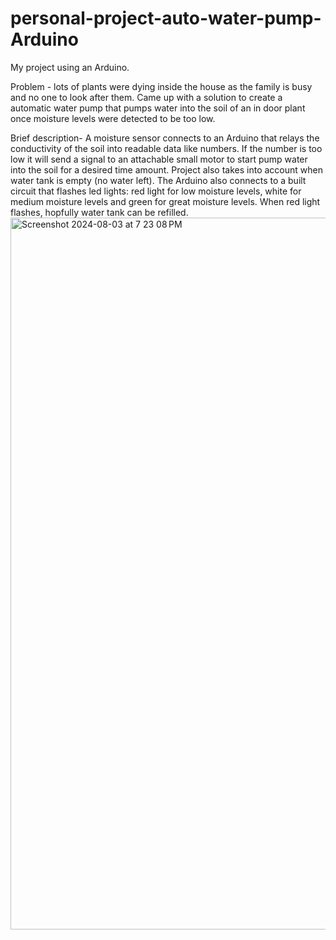 # personal-project-auto-water-pump-Arduino

My project using an Arduino. 

Problem - lots of plants were dying inside the house as the family is busy and no one to look after them. Came up with a solution to create a automatic water pump that pumps water into the soil of an in door plant once moisture levels were detected to be too low.


Brief description- A moisture sensor connects to an Arduino that relays the conductivity of the soil into readable data like numbers. If the number is too low it will send a signal to an attachable small motor to start pump water into the soil for a desired time amount. Project also takes into account when water tank is empty (no water left). The Arduino also connects to a built circuit that flashes led lights: red light for low moisture levels, white for medium moisture levels and green for great moisture levels. When red light flashes, hopfully water tank can be refilled.
<img width="1139" alt="Screenshot 2024-08-03 at 7 23 08 PM" src="https://github.com/user-attachments/assets/8867c79c-ac4e-4c42-b6f3-64237e8847ec">

